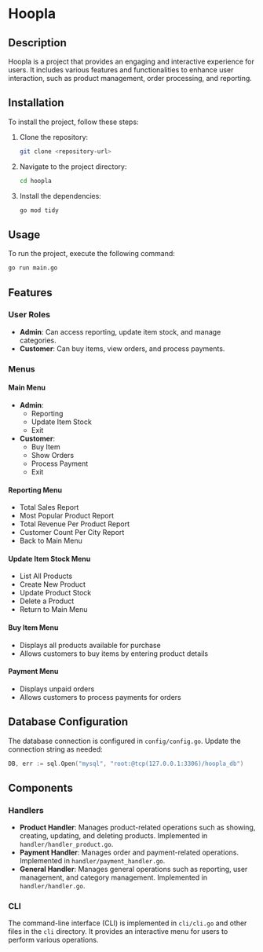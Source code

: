 # Hoopla

## Description
Hoopla is a project that provides an engaging and interactive experience for users. It includes various features and functionalities to enhance user interaction, such as product management, order processing, and reporting.

## Installation
To install the project, follow these steps:

1. Clone the repository:
   ```sh
   git clone <repository-url>
   ```

2. Navigate to the project directory:
   ```sh
   cd hoopla
   ```

3. Install the dependencies:
   ```sh
   go mod tidy
   ```

## Usage
To run the project, execute the following command:
```sh
go run main.go
```

## Features

### User Roles
- **Admin**: Can access reporting, update item stock, and manage categories.
- **Customer**: Can buy items, view orders, and process payments.

### Menus

#### Main Menu
- **Admin**:
  - Reporting
  - Update Item Stock
  - Exit
- **Customer**:
  - Buy Item
  - Show Orders
  - Process Payment
  - Exit

#### Reporting Menu
- Total Sales Report
- Most Popular Product Report
- Total Revenue Per Product Report
- Customer Count Per City Report
- Back to Main Menu

#### Update Item Stock Menu
- List All Products
- Create New Product
- Update Product Stock
- Delete a Product
- Return to Main Menu

#### Buy Item Menu
- Displays all products available for purchase
- Allows customers to buy items by entering product details

#### Payment Menu
- Displays unpaid orders
- Allows customers to process payments for orders

## Database Configuration
The database connection is configured in `config/config.go`. Update the connection string as needed:

```go
DB, err := sql.Open("mysql", "root:@tcp(127.0.0.1:3306)/hoopla_db")
```

## Components

### Handlers
- **Product Handler**: Manages product-related operations such as showing, creating, updating, and deleting products. Implemented in `handler/handler_product.go`.
- **Payment Handler**: Manages order and payment-related operations. Implemented in `handler/payment_handler.go`.
- **General Handler**: Manages general operations such as reporting, user management, and category management. Implemented in `handler/handler.go`.

### CLI
The command-line interface (CLI) is implemented in `cli/cli.go` and other files in the `cli` directory. It provides an interactive menu for users to perform various operations.